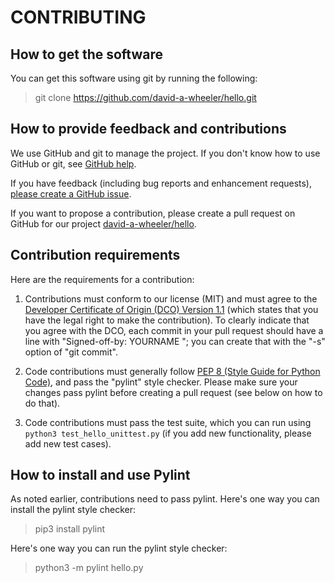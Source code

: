 # CONTRIBUTING

## How to get the software

You can get this software using git by running the following:

> git clone https://github.com/david-a-wheeler/hello.git

## How to provide feedback and contributions

We use GitHub and git to manage the project.
If you don't know how to use GitHub or git, see
[GitHub help](https://help.github.com/).

If you have feedback (including bug reports and enhancement requests),
[please create a GitHub issue](https://github.com/david-a-wheeler/hello/issues).

If you want to propose a contribution, please create a pull request on
GitHub for our project
[david-a-wheeler/hello](https://github.com/david-a-wheeler/hello).

## Contribution requirements

Here are the requirements for a contribution:

1. Contributions must conform to our license (MIT) and must agree 
  to the
  [Developer Certificate of Origin (DCO) Version 1.1](https://developercertificate.org/)
  (which states that you have the legal right to make the contribution).
  To clearly indicate that you agree with the DCO,
  each commit in your pull request should have a line with
  "Signed-off-by: YOURNAME <YOUREMAIL>"; you can create that
  with the "-s" option of "git commit".

2. Code contributions must generally follow
  [PEP 8 (Style Guide for Python Code)](https://www.python.org/dev/peps/pep-0008/),
  and pass the "pylint" style checker.
  Please make sure your changes pass pylint before creating a pull request
  (see below on how to do that).

3. Code contributions must pass the test suite, which you can run using
  `python3 test_hello_unittest.py` (if you add new functionality, please
  add new test cases).

## How to install and use Pylint

As noted earlier, contributions need to pass pylint.
Here's one way you can install the pylint style checker:

> pip3 install pylint

Here's one way you can run the pylint style checker:

> python3 -m pylint hello.py
